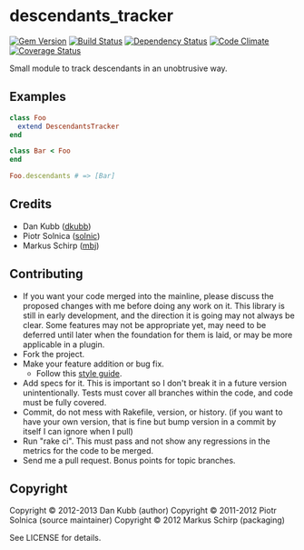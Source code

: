 # descendants_tracker

[![Gem Version](https://badge.fury.io/rb/descendants_tracker.png)][gem]
[![Build Status](https://secure.travis-ci.org/dkubb/descendants_tracker.png?branch=master)][travis]
[![Dependency Status](https://gemnasium.com/dkubb/descendants_tracker.png)][gemnasium]
[![Code Climate](https://codeclimate.com/github/dkubb/descendants_tracker.png)][codeclimate]
[![Coverage Status](https://coveralls.io/repos/dkubb/descendants_tracker/badge.png?branch=master)][coveralls]

[gem]: https://rubygems.org/gems/descendants_tracker
[travis]: https://travis-ci.org/dkubb/descendants_tracker
[gemnasium]: https://gemnasium.com/dkubb/descendants_tracker
[codeclimate]: https://codeclimate.com/github/dkubb/descendants_tracker
[coveralls]: https://coveralls.io/r/dkubb/descendants_tracker

Small module to track descendants in an unobtrusive way.

## Examples

``` ruby
class Foo
  extend DescendantsTracker
end

class Bar < Foo
end

Foo.descendants # => [Bar]
```

## Credits

* Dan Kubb ([dkubb](https://github.com/dkubb))
* Piotr Solnica ([solnic](https://github.com/solnic))
* Markus Schirp ([mbj](https://github.com/mbj))

## Contributing

* If you want your code merged into the mainline, please discuss the proposed changes with me before doing any work on it. This library is still in early development, and the direction it is going may not always be clear. Some features may not be appropriate yet, may need to be deferred until later when the foundation for them is laid, or may be more applicable in a plugin.
* Fork the project.
* Make your feature addition or bug fix.
  * Follow this [style guide](https://github.com/dkubb/styleguide).
* Add specs for it. This is important so I don't break it in a future version unintentionally. Tests must cover all branches within the code, and code must be fully covered.
* Commit, do not mess with Rakefile, version, or history. (if you want to have your own version, that is fine but bump version in a commit by itself I can ignore when I pull)
* Run "rake ci". This must pass and not show any regressions in the metrics for the code to be merged.
* Send me a pull request. Bonus points for topic branches.

## Copyright

Copyright &copy; 2012-2013 Dan Kubb (author)
Copyright &copy; 2011-2012 Piotr Solnica (source maintainer)
Copyright &copy; 2012 Markus Schirp (packaging)

See LICENSE for details.
